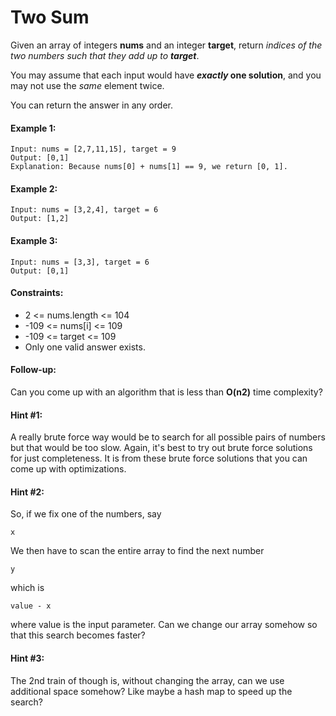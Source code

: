 # Two Sum
Given an array of integers **nums** and an integer **target**, return *indices of the two numbers such that they add up to **target***.

You may assume that each input would have ***exactly* one solution**, and you may not use the *same* element twice.

You can return the answer in any order.

#### Example 1:
```
Input: nums = [2,7,11,15], target = 9
Output: [0,1]
Explanation: Because nums[0] + nums[1] == 9, we return [0, 1].
```

#### Example 2:
```
Input: nums = [3,2,4], target = 6
Output: [1,2]
```

#### Example 3:
```
Input: nums = [3,3], target = 6
Output: [0,1]
```

#### Constraints:

- 2 <= nums.length <= 104
- -109 <= nums[i] <= 109
- -109 <= target <= 109
- Only one valid answer exists.

#### Follow-up:
Can you come up with an algorithm that is less than **O(n2)** time complexity?

#### Hint #1:
A really brute force way would be to search for all possible pairs of numbers but that would be too slow. Again, it's best to try out brute force solutions for just completeness. It is from these brute force solutions that you can come up with optimizations.  

#### Hint #2:
So, if we fix one of the numbers, say
```
x
```
We then have to scan the entire array to find the next number
```
y
```
which is
```
value - x
```
where value is the input parameter. Can we change our array somehow so that this search becomes faster?

#### Hint #3:
The 2nd train of though is, without changing the array, can we use additional space somehow? Like maybe a hash map to speed up the search?
